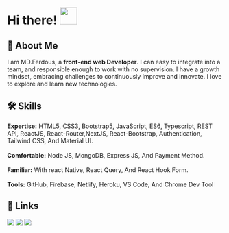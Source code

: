 # Hi there! <img src = "https://raw.githubusercontent.com/MartinHeinz/MartinHeinz/master/wave.gif" width = 40px>

 <!-- <kbd>
 ## 🚀 About Me 
 </kbd> -->



## 🚀 About Me
I am MD.Ferdous, a **front-end web Developer**. I can easy to integrate into a team, and responsible enough to work with no supervision. I have a growth mindset, embracing challenges to continuously improve and innovate. I love to explore and learn new technologies.

## 🛠️ Skills
**Expertise:** HTML5, CSS3, Bootstrap5, JavaScript, ES6, Typescript, REST API, ReactJS, React-Router,NextJS, React-Bootstrap, Authentication, Tailwind CSS, And Material UI.</br></br>
 **Comfortable:** Node JS, MongoDB, Express JS, And Payment Method. </br></br>
 **Familiar:** With react Native, React Query, And React Hook Form. </br></br>
 **Tools:** GitHub, Firebase, Netlify, Heroku, VS Code, And Chrome Dev Tool

## 🔗 Links
<!-- display the social media buttons in your README -->


[<img src="https://img.shields.io/badge/-Portfolio-0A192F?style=for-the-badge&logo=googleChrome&logoColor=white">](https://ferdousresume.netlify.app)
[<img src="https://img.shields.io/badge/-LinkedIn-0072b1?style=for-the-badge&logo=Linkedin&logoColor=white">](https://www.linkedin.com/in/ferdousr3)
[<img src="https://img.shields.io/badge/-Twitter-1DA1F2?style=for-the-badge&logo=Twitter&logoColor=white">](https://twitter.com/ferdousr3)





